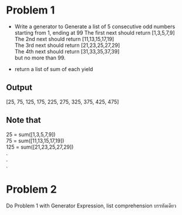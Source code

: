 # Problem 1 
- Write a generator to Generate a list of 5 consecutive odd numbers starting from 1, ending at 99
The first next should return [1,3,5,7,9] </br >
The 2nd next should return [11,13,15,17,19] </br >
The 3rd next should return [21,23,25,27,29] </br >
The 4th next should return [31,33,35,37,39] </br >
but no more than 99.

- return a list of sum of each yield</br >

## Output</br >
[25, 75, 125, 175, 225, 275, 325, 375, 425, 475]</br >

## Note that </br >
25 = sum([1,3,5,7,9])</br >
75 = sum([11,13,15,17,19])</br >
125 = sum([21,23,25,27,29])</br >
.</br >
.</br >
.</br >

# Problem 2
Do Problem 1 with Generator Expression, list comprehension บรรทัดเดียว
